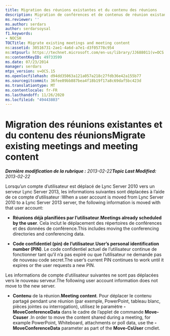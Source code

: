 ```yaml
---
title: Migration des réunions existantes et du contenu des réunions
description: Migration de conférences et de contenus de réunion existants.
ms.reviewer: ''
ms.author: serdars
author: serdarsoysal
f1.keywords:
- NOCSH
TOCTitle: Migrate existing meetings and meeting content
ms:assetid: 30516731-2ae1-4a6d-a7e1-d3f05778c954
ms:mtpsurl: https://technet.microsoft.com/en-us/library/JJ688011(v=OCS.15)
ms:contentKeyID: 49733599
ms.date: 07/23/2014
manager: serdars
mtps_version: v=OCS.15
ms.openlocfilehash: d94dd35063a121a057a218c27fdb36e42a155b77
ms.sourcegitcommit: 36fee89bb887bea4f18b19f17a8c69daf5bc423d
ms.translationtype: MT
ms.contentlocale: fr-FR
ms.lasthandoff: 11/26/2020
ms.locfileid: "49443803"
---
```

# <a name="migrate-existing-meetings-and-meeting-content"></a><span data-ttu-id="360b8-103">Migration des réunions existantes et du contenu des réunions</span><span class="sxs-lookup"><span data-stu-id="360b8-103">Migrate existing meetings and meeting content</span></span>

<div data-xmlns="http://www.w3.org/1999/xhtml">

<div class="topic" data-xmlns="http://www.w3.org/1999/xhtml" data-msxsl="urn:schemas-microsoft-com:xslt" data-cs="https://msdn.microsoft.com/">

<div data-asp="https://msdn2.microsoft.com/asp">



</div>

<div id="mainSection">

<div id="mainBody"><span data-ttu-id="360b8-104">

<span> </span></span><span class="sxs-lookup"><span data-stu-id="360b8-104">

<span> </span></span></span>

<span data-ttu-id="360b8-105">_**Dernière modification de la rubrique :** 2013-02-22_</span><span class="sxs-lookup"><span data-stu-id="360b8-105">_**Topic Last Modified:** 2013-02-22_</span></span>

<span data-ttu-id="360b8-106">Lorsqu’un compte d’utilisateur est déplacé de Lync Server 2010 vers un serveur Lync Server 2013, les informations suivantes sont déplacées à l’aide de ce compte d’utilisateur :</span><span class="sxs-lookup"><span data-stu-id="360b8-106">When a user account is moved from Lync Server 2010 to a Lync Server 2013 server, the following information is moved with that user account:</span></span>

  - <span data-ttu-id="360b8-107">**Réunions déjà planifiées par l’utilisateur**.</span><span class="sxs-lookup"><span data-stu-id="360b8-107">**Meetings already scheduled by the user**.</span></span> <span data-ttu-id="360b8-108">Cela inclut le déplacement des répertoires de conférences et des données de conférence.</span><span class="sxs-lookup"><span data-stu-id="360b8-108">This includes moving the conferencing directories and conferencing data.</span></span>

  - <span data-ttu-id="360b8-109">**Code confidentiel (pin) de l’utilisateur**.</span><span class="sxs-lookup"><span data-stu-id="360b8-109">**User’s personal identification number (PIN)**.</span></span> <span data-ttu-id="360b8-110">Le code confidentiel actuel de l’utilisateur continue de fonctionner tant qu’il n’a pas expiré ou que l’utilisateur ne demande pas de nouveau code secret.</span><span class="sxs-lookup"><span data-stu-id="360b8-110">The user’s current PIN continues to work until it expires or the user requests a new PIN.</span></span>

<span data-ttu-id="360b8-111">Les informations de compte d’utilisateur suivantes ne sont pas déplacées vers le nouveau serveur.</span><span class="sxs-lookup"><span data-stu-id="360b8-111">The following user account information does not move to the new server.</span></span>

  - <span data-ttu-id="360b8-112">**Contenu** de la réunion.</span><span class="sxs-lookup"><span data-stu-id="360b8-112">**Meeting content**.</span></span> <span data-ttu-id="360b8-113">Pour déplacer le contenu partagé pendant une réunion (par exemple, PowerPoint, tableau blanc, pièces jointes ou interrogation), utilisez le paramètre **-MoveConferenceData** dans le cadre de l’applet de commande **Move-Csuser** .</span><span class="sxs-lookup"><span data-stu-id="360b8-113">In order to move the content shared during a meeting, for example PowerPoint, Whiteboard, attachments or poll data, use the **-MoveConferenceData** parameter as part of the **Move-CsUser** cmdlet.</span></span>

<span data-ttu-id="360b8-114"></div>

<span> </span>

</div>

</div>

</span><span class="sxs-lookup"><span data-stu-id="360b8-114"></div>

<span> </span>

</div>

</div>

</span></span></div>

